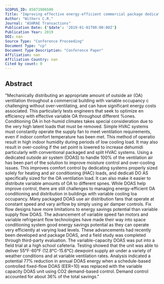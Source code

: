 ```yaml
---
SCOPUS_ID: 85071906509
Title: "Improving effective energy-efficient commercial package dedicated outside air systems located in hot-humid climate zones"
Author: "Withers C.R."
Journal: "ASHRAE Transactions"
Publication Date: {'$date': '2019-01-01T00:00:00Z'}
Publication Year: 2019
DOI: nan
Source Type: "Conference Proceeding"
Document Type: "cp"
Document Type Description: "Conference Paper"
Affiliation: nan
Affiliation Country: nan
Cited by count: 0
---
```


## Abstract
"Mechanically distributing an appropriate amount of outside air (OA) ventilation throughout a commercial building with variable occupancy c challenging without over-ventilating, and can have significant energy costs associated. This particularly tests engineers that seek to optimize en efficiency with effective variable OA throughout different %ones. Conditioning OA in hot-humid climates takes special consideration due to the very high latent loads that must be removed. Simple HVAC systems must constantly operate the supply fan to meet ventilation requirements, even if indoor comfort temperature has been met. This method of operatio result in high indoor humidity during periods of low cooling load. It may also result in over-cooling if the set point is lowered to increase dehumidi particularly with conventional packaged and split HVAC systems. Using a dedicated outside air system (DOAS) to handle 100% of the ventilation air has been part of the solution to improve moisture control and over-cooling issues. This improves comfort control by dedicating systems properly sized solely for heating and air conditioning (НАС) loads, and dedicati DO AS specifically sized for the OA ventilation load. It can also make it easier to distribute variable amounts of OA to different spnes. While DOAS help improve control, there are still challenges to managing energy-efficient OA conditioning and distribution in buildings with variable cooling loa occupancy. Many packaged DOAS use air distribution fans that operate at constant speed and vary airflow by simply using air damper controls. Fix flow designs have more limitations to energy savings potential than variable supply flow DOAS. The advancement of variable speed fan motors and variable refrigerant flow technologies have made their way into space conditioning system good energy savings potential as they can operate very efficiently at varying load levels. These advancements had recently been developed and package DOAS, and a field study was completed through third-party evaluation. The variable-capacity DOAS was put into a field trial at a high school cafeteria. Testing showed that the unit was able to deliver 55°F-60°F (12.8°C-15.6°C) dewpoint supply air under a variety of weather conditions and at variable ventilation rates. Analysis indicated a potential 77% reduction in annual DOAS energy when a schedule-based controlled fixed-flow DOAS (EER=10) was replaced with the variable capacity DOAS unit using CO2 demand-based control. Demand control accounted for about 36% of the total savings."
